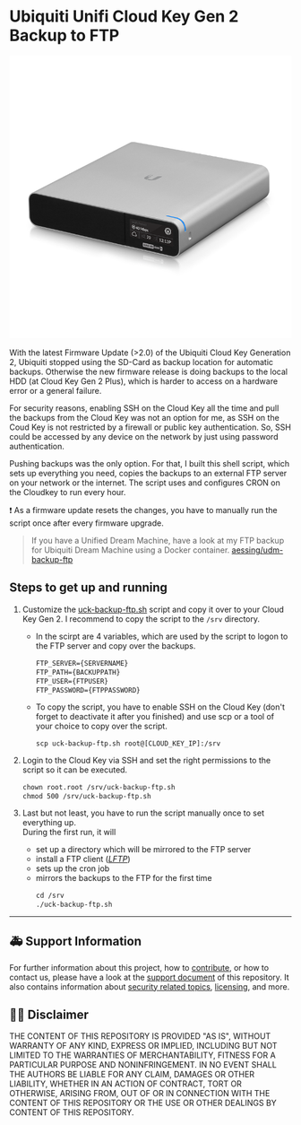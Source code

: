 # Ubiquiti Unifi Cloud Key Gen 2 Backup to FTP

![Picture of a Ubiquiti Unifi Cloud Key Gen 2 Plus](.media/UCK-G2-PLUS.png)

With the latest Firmware Update (>2.0) of the Ubiquiti Cloud Key Generation 2, Ubiquiti stopped using the SD-Card as backup location for automatic backups. Otherwise the new firmware release is doing backups to the local HDD (at Cloud Key Gen 2 Plus), which is harder to access on a hardware error or a general failure.

For security reasons, enabling SSH on the Cloud Key all the time and pull the backups from the Cloud Key was not an option for me, as SSH on the Coud Key is not restricted by a firewall or public key authentication. So, SSH could be accessed by any device on the network by just using password authentication.

Pushing backups was the only option. For that, I built this shell script, which sets up everything you need, copies the backups to an external FTP server on your network or the internet. The script uses and configures CRON on the Cloudkey to run every hour.

:exclamation: As a firmware update resets the changes, you have to manually run the script once after every firmware upgrade.

> If you have a Unified Dream Machine, have a look at my FTP backup for Ubiquiti Dream Machine using a Docker container. [aessing/udm-backup-ftp](https://github.com/aessing/udm-backup-ftp) 

## Steps to get up and running

1. Customize the [uck-backup-ftp.sh](uck-backup-ftp.sh) script and copy it over to your Cloud Key Gen 2. I recommend to copy the script to the `/srv` directory.

    * In the scirpt are 4 variables, which are used by the script to logon to the FTP server and copy over the backups. 
        ```shell
        FTP_SERVER={SERVERNAME}
        FTP_PATH={BACKUPPATH}
        FTP_USER={FTPUSER}
        FTP_PASSWORD={FTPPASSWORD}
        ```

    * To copy the script, you have to enable SSH on the Cloud Key (don't forget to deactivate it after you finished) and use scp or a tool of your choice to copy over the script.  
        ```shell
        scp uck-backup-ftp.sh root@[CLOUD_KEY_IP]:/srv
        ```

1.  Login to the Cloud Key via SSH and set the right permissions to the script so it can be executed.
    ```shell
    chown root.root /srv/uck-backup-ftp.sh
    chmod 500 /srv/uck-backup-ftp.sh
    ```

1. Last but not least, you have to run the script manually once to set everything up.  
During the first run, it will
    * set up a directory which will be mirrored to the FTP server
    * install a FTP client ([_LFTP_](https://github.com/lavv17/lftp))
    * sets up the cron job
    * mirrors the backups to the FTP for the first time
        ```shell
        cd /srv
        ./uck-backup-ftp.sh
        ```

---

## :ambulance: Support Information

For further information about this project, how to [contribute](CONTRIBUTING.md), or how to contact us, please have a look at the [support document](SUPPORT.md) of this repository. It also contains information about [security related topics](SECURITY.md), [licensing](LICENSE.md), and more.  

## :man_judge: Disclaimer

THE CONTENT OF THIS REPOSITORY IS PROVIDED "AS IS", WITHOUT WARRANTY OF ANY KIND, EXPRESS OR IMPLIED, INCLUDING BUT NOT LIMITED TO THE WARRANTIES OF MERCHANTABILITY, FITNESS FOR A PARTICULAR PURPOSE AND NONINFRINGEMENT. IN NO EVENT SHALL THE AUTHORS BE LIABLE FOR ANY CLAIM, DAMAGES OR OTHER LIABILITY, WHETHER IN AN ACTION OF CONTRACT, TORT OR OTHERWISE, ARISING FROM, OUT OF OR IN CONNECTION WITH THE CONTENT OF THIS REPOSITORY OR THE USE OR OTHER DEALINGS BY CONTENT OF THIS REPOSITORY.